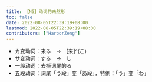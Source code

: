 ```yaml
---
title: 【N5】动词的未然形
toc: false
date: 2022-08-05T22:39:19+08:00
lastmod: 2022-08-05T22:39:19+08:00
contributors: ["HarborZeng"]
---
```


- カ变动词：来る　→　[来]^(こ)
- サ变动词：する　→　し
- 一段动词：去掉词尾的る
- 五段动词：词尾「う段」变「あ段」，特例：「う」变「わ」

